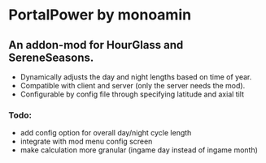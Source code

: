 # PortalPower by monoamin
## An addon-mod for HourGlass and SereneSeasons.
- Dynamically adjusts the day and night lengths based on time of year.
- Compatible with client and server (only the server needs the mod).
- Configurable by config file through specifying latitude and axial tilt
  
### Todo:
- add config option for overall day/night cycle length
- integrate with mod menu config screen
- make calculation more granular (ingame day instead of ingame month) 
